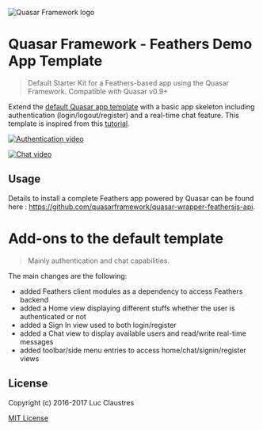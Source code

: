 ![Quasar Framework logo](http://quasar-framework.org/images/logo/xxhdpi.png)

# Quasar Framework - Feathers Demo App Template
> Default Starter Kit for a Feathers-based app using the Quasar Framework. Compatible with Quasar v0.9+

Extend the [default Quasar app template](https://github.com/quasarframework/quasar-template-default) with a basic app skeleton including authentication (login/logout/register) and a real-time chat feature. This template is inspired from this [tutorial](https://github.com/claustres/quasar-feathers-tutorial).

[![Authentication video](https://img.youtube.com/vi/_iqnjpQ9gRo/0.jpg)](https://www.youtube.com/watch?v=_iqnjpQ9gRo)

[![Chat video](https://img.youtube.com/vi/te1w33vaDXI/0.jpg)](https://www.youtube.com/watch?v=te1w33vaDXI)

## Usage

Details to install a complete Feathers app powered by Quasar can be found here : https://github.com/quasarframework/quasar-wrapper-feathersjs-api.

# Add-ons to the default template
> Mainly authentication and chat capabilities.

The main changes are the following:
- added Feathers client modules as a dependency to access Feathers backend
- added a Home view displaying different stuffs whether the user is authenticated or not
- added a Sign In view used to both login/register
- added a Chat view to display available users and read/write real-time messages
- added toolbar/side menu entries to access home/chat/signin/register views

## License

Copyright (c) 2016-2017 Luc Claustres

[MIT License](http://en.wikipedia.org/wiki/MIT_License)
